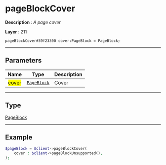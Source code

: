 # pageBlockCover

**Description** : *A page cover*

**Layer** : 211

```tl
pageBlockCover#39f23300 cover:PageBlock = PageBlock;
```

---

## Parameters

| Name | Type | Description |
| :---: | :---: | :--- |
| <mark>cover</mark> | [`PageBlock`](type/PageBlock) | Cover |

---

## Type

[PageBlock](type/PageBlock)

---

## Example

```php
$pageBlock = $client->pageBlockCover(
	cover : $client->pageBlockUnsupported(),
);
```